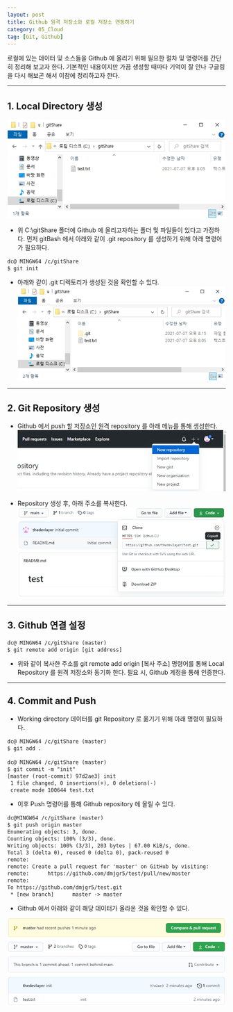 ```yaml
---
layout: post
title: Github 원격 저장소와 로컬 저장소 연동하기
category: 05_Cloud
tag: [Git, Github]
---
```



로컬에 있는 데이터 및 소스들을 Github 에 올리기 위해 필요한 절차 및 명령어를 간단히 정리해 보고자 한다. 기본적인 내용이지만 가끔 생성할 때마다 기억이 잘 안나 구글링을 다시 해보곤 해서 이참에 정리하고자 한다.

------


## 1. Local Directory 생성

![generateFolder](/assets/images/gitset1.jpg)

- 위 C:\gitShare 폴더에 Github 에 올리고자하는 폴더 및 파일들이 있다고 가정하다. 먼저 gitBash 에서 아래와 같이 .git repository 를 생성하기 위해 아래 명령어가 필요하다.

```
dc@ MINGW64 /c/gitShare
$ git init
```


- 아래와 같이 .git 디렉토리가 생성된 것을 확인할 수 있다.
![generateFolder](/assets/images/gitset2.jpg)


------

## 2. Git Repository 생성

- Github 에서 push 할 저장소인 원격 repository 를 아래 메뉴를 통해 생성한다.
![generateFolder](/assets/images/gitset3.jpg)

- Repository 생성 후, 아래 주소를 복사한다.
![generateFolder](/assets/images/gitset4.jpg)


------


## 3. Github 연결 설정

```
dc@ MINGW64 /c/gitShare (master) 
$ git remote add origin [git address]
```

- 위와 같이 복사한 주소를 git remote add origin [복사 주소] 명령어를 통해 Local Repository 를 원격 저장소와 동기화 한다.
필요 시, Github 계정을 통해 인증한다.



------

## 4. Commit and Push

- Working directory 데이터를 git Repository 로 옮기기 위해 아래 명령이 필요하다.

```
dc@ MINGW64 /c/gitShare (master)
$ git add .

dc@ MINGW64 /c/gitShare (master)
$ git commit -m "init"
[master (root-commit) 97d2ae3] init
 1 file changed, 0 insertions(+), 0 deletions(-)
 create mode 100644 test.txt
```


- 이후 Push 명령어를 통해 Github repository 에 올릴 수 있다.

```
dc@MINGW64 /c/gitShare (master)
$ git push origin master
Enumerating objects: 3, done.
Counting objects: 100% (3/3), done.
Writing objects: 100% (3/3), 203 bytes | 67.00 KiB/s, done.
Total 3 (delta 0), reused 0 (delta 0), pack-reused 0
remote:
remote: Create a pull request for 'master' on GitHub by visiting:
remote:      https://github.com/dmjgr5/test/pull/new/master
remote:
To https://github.com/dmjgr5/test.git
 * [new branch]      master -> master
```

- Github 에서 아래와 같이 해당 데이터가 올라온 것을 확인할 수 있다.

![generateFolder](/assets/images/gitset5.jpg)


